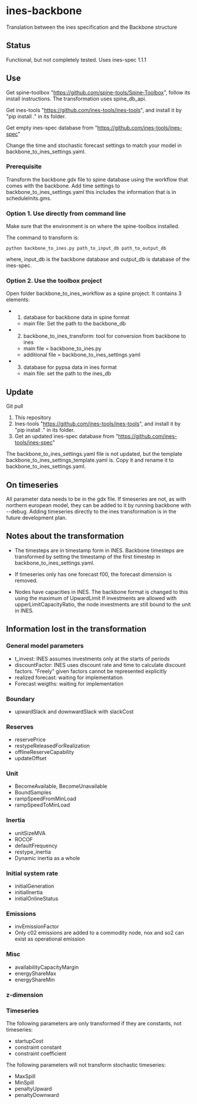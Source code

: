 # ines-backbone
Translation between the ines specification and the Backbone structure

## Status

Functional, but not completely tested.
Uses ines-spec 1.1.1

## Use
Get spine-toolbox "https://github.com/spine-tools/Spine-Toolbox", follow its install instructions. The transformation uses spine_db_api.

Get ines-tools "https://github.com/ines-tools/ines-tools", and install it by "pip install ." in its folder.

Get empty ines-spec database from "https://github.com/ines-tools/ines-spec"

Change the time and stochastic forecast settings to match your model in backbone_to_ines_settings.yaml.

### Prerequisite

Transform the backbone gdx file to spine database using the workflow that comes with the backbone.
Add time settings to backbone_to_ines_settings.yaml this includes the information that is in scheduleInits.gms.

### Option 1. Use directly from command line

Make sure that the environment is on where the spine-toolbox installed.

The command to transform is:

```
python backbone_to_ines.py path_to_input_db path_to_output_db
```

where, input_db is the backbone database and output_db is database of the ines-spec.

### Option 2. Use the toolbox project

Open folder backbone_to_ines_workflow as a spine project. 
It contains 3 elements:
+ 1. database for backbone data in spine format
    + main file: Set the path to the backbone_db
+ 2. backbone_to_ines_transform: tool for conversion from backbone to ines 
    + main file = backbone_to_ines.py
    + additional file = backbone_to_ines_settings.yaml
+ 3. database for pypsa data in ines format
    + main file: set the path to the ines_db

## Update

Git pull 
1. This repository
2. Ines-tools "https://github.com/ines-tools/ines-tools", and install it by "pip install ." in its folder.
3. Get an updated ines-spec database from "https://github.com/ines-tools/ines-spec"

The backbone_to_ines_settings.yaml file is not updated, but the template backbone_to_ines_settings_template.yaml is. Copy it and rename it to backbone_to_ines_settings.yaml.

## On timeseries

All parameter data needs to be in the gdx file. If timeseries are not, as with northern european model, they can be added to it by running backbone with --debug. Adding timeseries directly to the ines transformation is in the future development plan.

## Notes about the transformation

- The timesteps are in timestamp form in INES. Backbone timesteps are transformed by setting the timestamp of the first timestep in backbone_to_ines_settings.yaml. 

- If timeseries only has one forecast f00, the forecast dimension is removed.

- Nodes have capacities in INES. The backbone format is changed to this using the maximum of UpwardLimit
If investments are allowed with upperLimitCapacityRatio, the node investments are still bound to the unit in INES.

## Information lost in the transformation

### General model parameters

- t_invest: INES assumes investments only at the starts of periods
- discountFactor: INES uses discount rate and time to calculate discount factors. "Freely" given factors cannot be represented explicitly
- realized forecast: waiting for implementation
- Forecast weigths: waiting for implementation   

### Boundary

- upwardSlack and downwardSlack with slackCost

### Reserves

- reservePrice
- restypeReleasedForRealization
- offlineReserveCapability
- updateOffset

### Unit

- BecomeAvailable, BecomeUnavailable
- BoundSamples
- rampSpeedFromMinLoad
- rampSpeedToMinLoad

### Inertia

- unitSizeMVA
- ROCOF
- defaultFrequency
- restype_inertia
- Dynamic inertia as a whole

### Initial system rate

- initialGeneration
- initialInertia
- initialOnlineStatus

### Emissions

- invEmissionFactor
- Only c02 emissions are added to a commodity node, nox and so2 can exist as operational emission

### Misc

- availabilityCapacityMargin
- energyShareMax
- energyShareMin


### z-dimension

### Timeseries

The following parameters are only transformed if they are constants, not timeseries:

- startupCost
- constraint constant
- constraint coefficient

The following parameters will not transform stochastic timeseries:

- MaxSpill
- MinSpill
- penaltyUpward
- penaltyDownward